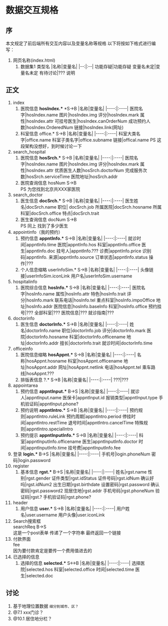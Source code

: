 <link rel="stylesheet" href="http://kevinfeng.name/resource/color.css">
<link rel="stylesheet" href="http://kevinfeng.name/resource/font/font.css">

# 数据交互规格
## 序
本文规定了前后端所有交互内容以及变量名称等规格
以下将按如下格式进行编写：

1. 网页名称(index.html)
    1. 数据集1 类型名 
        |名称|变量名|
        |--:|:--|
       <violet>功能存疑</violet>|<violet>功能存疑</violet>
       <bgyellow>变量名未定</bgyellow>|<bgyellow>变量名未定</bgyellow>
       有待讨论|???
       <skyblue>说明<skyblue>

## 正文
1. index
    1. 医院信息 __hosIndex.*__ <klee>*S->B</klee>
        |名称|变量名|
        |----:|:----|
        医院名字|hosIndex.name
        图片|hosIndex.img
        评分|hosIndex.mark
        属性|hosIndex.attr
        可挂号医生|hosIndex.canOrderNum
        成功预约人数|hosIndex.OrderedNum
        链接|hosIndex.link(网址)
    2. 科室信息 office.* <klee>S->B</klee>
        |名称|变量名|
        |----:|:----|
        科室大类名字|office.name
        科室子类名字|office.subname
        链接|offical.name
        <skyblue>PS 这段架构没想好，到时候讨论一下</skyblue>
2. search_hospital
    1. 医院信息 __hosSrch.*__ <klee>S->B</klee>
        |名称|变量名|
        |----:|:----|
        医院名字|hosIndex.name
        图片|hosIndex.img
        评分|hosIndex.mark
        属性|hosIndex.attr
        优质医生人数|hosSrch.doctorNum
        完成服务次数|hosSrch.serviceTime
        医院地址|hosSrch.addr
    2. 医院查询信息 hosNum <klee>S->B</klee>
        <br><skyblue>PS 为您找到北京共XXX家医院</skyblue>
3. search_doctor
    1. 医生信息 __docSrch.*__ <klee>S->B</klee>
        |名称|变量名|
        |----:|:----|
        医生姓名|docSrch.name
        职位|<bgyellow> docSrch.job</bgyellow>
        所属医院|docSrch.hosname
        所属科室|docSrch.office
        特点|docSrch.trait
    2. 医生查询信息 docNum <klee>S->B</klee>
        <br><skyblue>PS 同上 找到了多少医生</skyblue>
4. appointinfo（我的预约）
    1. 预约信息 __appntInfo.*__ <klee>S->B</klee>
        |名称|变量名|
        |----:|:----|
        就诊时间|appntInfo.time
        医院|appntInfo.hos
        科室|appntInfo.office
        医生|appntInfo.doc
        挂号人|appntInfo.???
        诊费|appntInfo.price
        识别码|appntInfo.
        来源|appntInfo.source
        订单状态|appntInfo.status
        操作|???
    2. 个人信息缩略 userInfoSim.* <klee>S->B</klee>
        |名称|变量名|
        |----:|:----|
        头像链接|userInfoSim.iconLink
        用户名|userInfoSim.username
5. hospitalinfo
    1. 医院综合信息 __hosInfo.*__ <klee>S->B</klee>
        |名称|变量名|
        |----:|:----|
        医院名字|hosInfo.name
        属性|hosInfo.attr
        特色|hosInfo.trait
        评分|hosInfo.mark
        联系电话|hosInfo.tel
        重点科室|hosInfo.impoOffice
        地址|hosInfo.addr
        医院信息|hosInfo.baseInfo
        科室|hosInfo.office
        预约挂号|???
        全部科室|???
        医院信息|???
        就诊指南|???
6. doctorinfo 
    1. 医生信息 __doctorInfo.*__ <klee>S->B</klee>
        |名称|变量名|
        |----:|:----|
        姓名|doctorInfo.name
        职位|<bgyellow>doctorInfo.job<bgyellow>
        评分|doctorInfo.mark
        医院|doctorInfo.hosname
        科室|doctorInfo.officename
        地址|doctorInfo.addr
        擅长|doctorInfo.trait
        就诊时间|doctorInfo.time
7. officeinfo
    1. 医院信息缩略 __hosAppnt.*__ <klee>S->B</klee>
        |名称|变量名|
        |----:|:----|
        名称|hosAppnt.hosname
        科室|hosAppnt.officename
        地址|hosAppnt.addr
        网址|<bgyellow>hosAppnt.netlink</bgyellow>
        电话|hosAppnt.tel
        乘车路线|hosAppnt.???
    2. 排版表信息 ?.* <klee>S->B</klee>
        |名称|变量名|
        |----:|:----|
        ???|???
8. <bgyellow>appointarea</bgyellow>
    1. 预约信息 __<bgyellow>appntInput.*</bgyellow>__ <klee>B->S</klee>
        |名称|变量名|
        |----:|:----|
        就诊人|appntInput.name
        医保卡|appntInput.id
        报销类型|appntInput.type
        手机验证码|<bgyellow>appntInput.phone?</bgyellow>
    2. 预约说明 __appntIntro.*__ <klee>S->B</klee>
        |名称|变量名|
        |----:|:----|
        预约规则|appntIntro.ruleLink
        预约周期|appntIntro.period
        停挂时间|appntIntro.restTime
        退号时间|appntIntro.cancelTime
        特殊规则|appntIntro.specialIntro
    3. 预约提示 __appntInputInfo.*__ <klee>S->B</klee>
        |名称|变量名|
        |----:|:----|
        科室|appntInputInfo.officename
        医生|appntInputInfo.doctor
        时间|appntInputInfo.time
        挂号费|appntInputInfo.fee
9. 登录 __login.*__ <klee>B->S</klee>
    |名称|变量名|
    |----:|:----|
    手机号|login.phoneNum
    密码|login.password
10. register
    1. 基本信息 __rgst.*__ <klee>B->S</klee>
        |名称|变量名|
        |----:|:----|
        姓名|rgst.name
        性别|rgst.gender
        证件类型|rgst.idStatus
        证件号码|rgst.idNum
        确认好吗|rgst.idNum2
        出生日期|rgst.birthdate
        设置密码|rgst.password
        确认密码|rgst.password2
        现居住地|rgst.addr
        手机号码|rgst.phoneNum
        验证码|rgst.?
        手机验证码|rgst.phone?
11. header 
    1. 用户信息 __user.*__ <klee>S->B</klee>
        |名称|变量名|
        |----:|:----|
        用户姓名|user.username
        <violet>用户头像</violet>|<violet>user.iconLink</violet>
12. Search搜索框
    <br>searchReq <klee>B->S</klee>
    <br><skyblue>这是一个post表单 传递了一个字符串 最终返回一个链接</skyblue>
13. 付款界面
    <br>fee
    <br><skyblue>因为要付款肯定是要传一个费用值进去的</skyblue>
14. 已选择的信息 
    1. 选择的信息 __selected.*__ <klee>S<->B</klee>
    |名称|变量名|
    |----:|:----|
    选择医院|selected.hos
    科室|selected.office
    时间|selected.time
    医生|selected.doc
## 讨论
1. 基于地理位置数据 <small>细分到城市、区？</small>
2. @7.1 xxx门诊？
3. @10.1 居住地分栏？